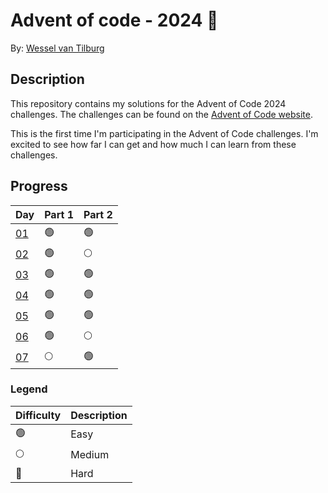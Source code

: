 # Advent of code - 2024 🎄

By: [Wessel van Tilburg](https://github.com/wesselvantilburg)

## Description

This repository contains my solutions for the Advent of Code 2024 challenges. The challenges can be found on the [Advent of Code website](https://adventofcode.com/2024).

This is the first time I'm participating in the Advent of Code challenges. I'm excited to see how far I can get and how much I can learn from these challenges.

## Progress

| Day                | Part 1 | Part 2 |
| ------------------ | ------ | ------ |
| [01](/src/days/01) | 🟢     | 🟢     |
| [02](/src/days/02) | 🟢     | 🌕     |
| [03](/src/days/03) | 🟢     | 🟢     |
| [04](/src/days/04) | 🟢     | 🟢     |
| [05](/src/days/05) | 🟢     | 🟢     |
| [06](/src/days/06) | 🟢     | 🌕     |
| [07](/src/days/07) | 🌕     | 🟢     |

### Legend

| Difficulty | Description |
| ---------- | ----------- |
| 🟢         | Easy        |
| 🌕         | Medium      |
| 🔴         | Hard        |
